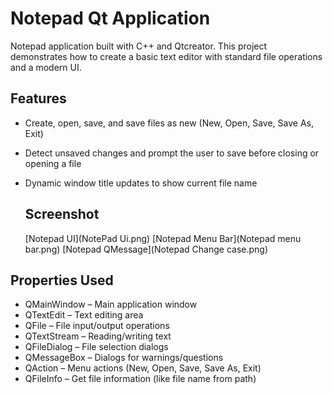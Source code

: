 # Notepad Qt Application
Notepad application built with C++ and Qtcreator. This project demonstrates how to create a basic text editor with standard file operations and a modern UI.

## Features
- Create, open, save, and save files as new (New, Open, Save, Save As, Exit)
- Detect unsaved changes and prompt the user to save before closing or opening a file
- Dynamic window title updates to show current file name

  ## Screenshot
  [Notepad UI](NotePad Ui.png)
  [Notepad Menu Bar](Notepad menu bar.png)
  [Notepad QMessage](Notepad Change case.png)

## Properties Used
- QMainWindow – Main application window
- QTextEdit – Text editing area
- QFile – File input/output operations
- QTextStream – Reading/writing text
- QFileDialog – File selection dialogs
- QMessageBox – Dialogs for warnings/questions
- QAction – Menu actions (New, Open, Save, Save As, Exit)
- QFileInfo – Get file information (like file name from path)
